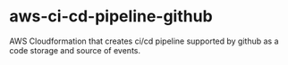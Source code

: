 # aws-ci-cd-pipeline-github
AWS Cloudformation that creates ci/cd pipeline supported by github as a code storage and source of events.
